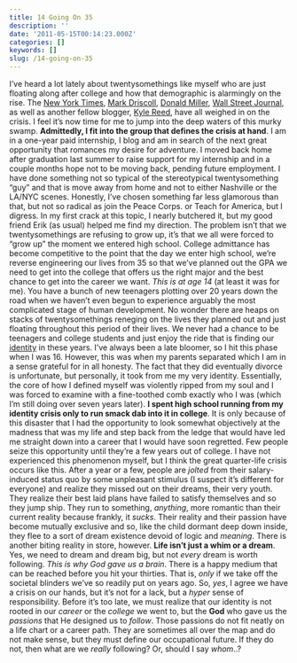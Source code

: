 ```yaml
---
title: 14 Going On 35
description: ''
date: '2011-05-15T00:14:23.000Z'
categories: []
keywords: []
slug: /14-going-on-35
---
```

I’ve heard a lot lately about twentysomethings like myself who are just floating along after college and how that demographic is alarmingly on the rise. The [New York Times](http://www.nytimes.com/2010/08/22/magazine/22Adulthood-t.html), [Mark Driscoll](http://onfaith.washingtonpost.com/onfaith/panelists/mark_driscoll/2010/08/the_world_is_filled_with_boys_who_can_shave.html), [Donald Miller](http://www.relevantmagazine.com/life/whole-life/features/22732-if-40-is-the-new-30-is-20-the-new-junior-high), [Wall Street Journal](http://online.wsj.com/article/SB10001424052748704409004576146321725889448.html?KEYWORDS=KAY+S+HYMOWITZ), as well as another fellow blogger, [Kyle Reed](http://thoughtsaboutnothing.com/are-20-somethings-waiting-to-grow-up/), have all weighed in on the crisis. I feel it’s now time for me to jump into the deep waters of this murky swamp.
**Admittedly, I fit into the group that defines the crisis at hand**. I am in a one-year paid internship, I blog and am in search of the next great opportunity that romances my desire for adventure. I moved back home after graduation last summer to raise support for my internship and in a couple months hope not to be moving back, pending future employment. I have done something not so typical of the stereotypical twentysomething “guy” and that is move away from home and not to either Nashville or the LA/NYC scenes. Honestly, I’ve chosen something far less glamorous than that, but not so radical as join the Peace Corps. or Teach for America, but I digress.
In my first crack at this topic, I nearly butchered it, but my good friend Erik (as usual) helped me find my direction. The problem isn’t that we twentysomethings are refusing to grow up, it’s that we all were forced to “grow up” the moment we entered high school. College admittance has become competitive to the point that the day we enter high school, we’re reverse engineering our lives from 35 so that we’ve planned out the GPA we need to get into the college that offers us the right major and the best chance to get into the career we want. _This is at age 14_ (at least it was for me).
You have a bunch of new teenagers plotting over 20 years down the road when we haven’t even begun to experience arguably the most complicated stage of human development. No wonder there are heaps on stacks of twentysomethings reneging on the lives they planned out and just floating throughout this period of their lives. We never had a chance to be teenagers and college students and just enjoy the ride that is finding our [identity](http://104.193.143.57/~waywar13/ce/2011/05/11/hello-my-name-is/) in these years.
I’ve always been a late bloomer, so I hit this phase when I was 16. However, this was when my parents separated which I am in a sense grateful for in all honesty. The fact that they did eventually divorce is unfortunate, but personally, it took from me my very identity. Essentially, the core of how I defined myself was violently ripped from my soul and I was forced to examine with a fine-toothed comb exactly who I was (which I’m still doing over seven years later).
**I spent high school running from my identity crisis only to run smack dab into it in college**. It is only because of this disaster that I had the opportunity to look somewhat objectively at the madness that was my life and step back from the ledge that would have led me straight down into a career that I would have soon regretted. Few people seize this opportunity until they’re a few years out of college.
I have not experienced this phenomenon myself, but I think the great quarter-life crisis occurs like this. After a year or a few, people are _jolted_ from their salary-induced status quo by some unpleasant stimulus (I suspect it’s different for everyone) and realize they missed out on their dreams, their very youth. They realize their best laid plans have failed to satisfy themselves and so they jump ship. They run to something, _anything_, more romantic than their current reality because frankly, it _sucks_. Their reality and their passion have become mutually exclusive and so, like the child dormant deep down inside, they flee to a sort of dream existence devoid of logic and _meaning_. There is another biting reality in store, however.
**Life isn’t just a whim or a dream**. Yes, we need to dream and dream big, but not _every_ dream is worth following. _This is why God gave us a brain_. There is a happy medium that can be reached before you hit your thirties. That is, _only_ if we take off the societal blinders we’ve so readily put on years ago.
So, _yes_, I agree we have a crisis on our hands, but it’s not for a lack, but a _hyper_ sense of responsibility. Before it’s too late, we must realize that our identity is not rooted in our _career_ or the _college_ we went to, but the **God** who gave us the _passions_ that He designed us to _follow_. Those passions do not fit neatly on a life chart or a career path. They are sometimes all over the map and do not make sense, but they must define our occupational future. If they do not, then what are we _really_ following? Or, should I say _whom_..?
